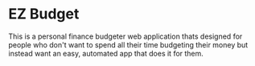 # EZ Budget

This is a personal finance budgeter web application thats designed for people who don't want to spend all their time budgeting their money but instead want an easy, automated app that does it for them.
